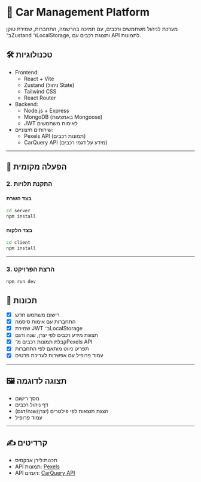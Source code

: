 
# 🚗 Car Management Platform

מערכת לניהול משתמשים ורכבים, עם תמיכה בהרשמה, התחברות, שמירת טוקן ב־Zustand ו־LocalStorage, ותצוגת רכבים עם API לתמונות.

## 🛠 טכנולוגיות

- Frontend:
  - React + Vite
  - Zustand (ניהול State)
  - Tailwind CSS
  - React Router
- Backend:
  - Node.js + Express
  - MongoDB (באמצעות Mongoose)
  - JWT לאימות משתמשים
- שירותים חיצוניים:
  - Pexels API (תמונות רכבים)
  - CarQuery API (מידע על דגמי רכבים)

---

## 🚀 הפעלה מקומית



### 2. התקנת תלויות

#### בצד השרת
```bash
cd server
npm install
```

#### בצד הלקוח
```bash
cd client
npm install
```

---

### 3. הרצת הפרויקט

```bash
npm run dev
```

## 🧪 תכונות

- [x] רישום משתמש חדש
- [x] התחברות עם אימות סיסמה
- [x] שמירת JWT ב־LocalStorage
- [x] תצוגת מידע רכבים לפי יצרן, שנה ודגם
- [x] קבלת תמונות רכבים מ־Pexels API
- [x] תפריט ניווט מותאם לפי התחברות
- [x] עמוד פרופיל עם אפשרות לעריכת פרטים
---




## 🖼 תצוגה לדוגמה

- מסך רישום
- דף ניהול רכבים
- הצגת תוצאות לפי פילטרים (יצרן/שנה/דגם)
- עמוד פרופיל

---

## ✍️ קרדיטים

- תכנות:לירן אבקסיס
- API תמונות: [Pexels](https://www.pexels.com/api/)
- API דגמים: [CarQuery API](http://www.carqueryapi.com/)


